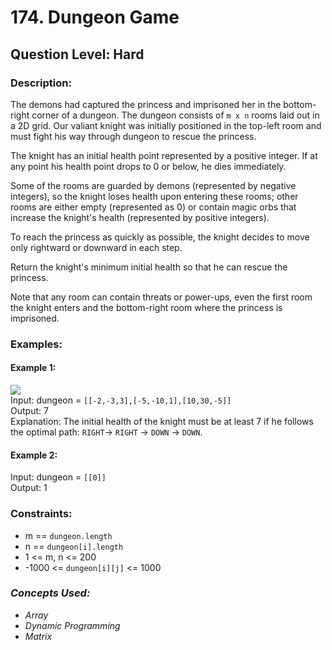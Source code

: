 # 174. Dungeon Game
## Question Level: Hard
### Description:
The demons had captured the princess and imprisoned her in the bottom-right corner of a dungeon. The dungeon consists of `m x n` rooms laid out in a 2D grid. Our valiant knight was initially positioned in the top-left room and must fight his way through dungeon to rescue the princess.

The knight has an initial health point represented by a positive integer. If at any point his health point drops to 0 or below, he dies immediately.

Some of the rooms are guarded by demons (represented by negative integers), so the knight loses health upon entering these rooms; other rooms are either empty (represented as 0) or contain magic orbs that increase the knight's health (represented by positive integers).

To reach the princess as quickly as possible, the knight decides to move only rightward or downward in each step.

Return the knight's minimum initial health so that he can rescue the princess.

Note that any room can contain threats or power-ups, even the first room the knight enters and the bottom-right room where the princess is imprisoned.

### Examples:
#### Example 1:

<img src="https://assets.leetcode.com/uploads/2021/03/13/dungeon-grid-1.jpg"><br>
Input: dungeon = `[[-2,-3,3],[-5,-10,1],[10,30,-5]]`  
Output: 7   
Explanation: The initial health of the knight must be at least 7 if he follows the optimal path: `RIGHT`-> `RIGHT` -> `DOWN` -> `DOWN`.  
#### Example 2:

Input: dungeon = `[[0]]`  
Output: 1  

### Constraints:

- m == `dungeon.length`
- n == `dungeon[i].length`
- 1 <= m, n <= 200
- -1000 <= `dungeon[i][j]` <= 1000


### <i>Concepts Used:

- Array
- Dynamic Programming
- Matrix </i>